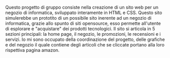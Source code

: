 Questo progetto di gruppo consiste nella creazione di un sito web per un negozio di informatica, sviluppato interamente in HTML e CSS. Questo sito simulerebbe un prototito di un possibile sito inerente ad un negozio di informatica, grazie allo spunto di siti opensource, esso permette all'utente di esplorare e "acquistare" dei prodotti tecnologici. Il sito si articola in 5 sezioni principali: la home page, il negozio, le promozioni, le recensioni e i servizi. Io mi sono occupato della coordinazione del progetto, delle grafiche e del negozio il quale contiene degli articoli che se cliccate portano alla loro rispettiva pagina amazon.
